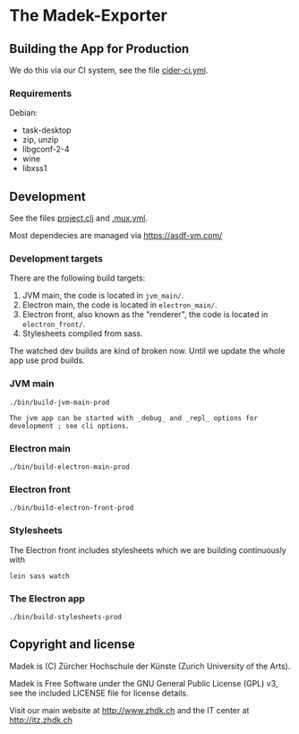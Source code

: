 # The Madek-Exporter


## Building the App for Production

We do this via our CI system, see the file [cider-ci.yml](cider-ci.yml).

### Requirements

Debian:

* task-desktop
* zip, unzip
* libgconf-2-4
* wine
* libxss1


## Development

See the files [project.clj](project.clj) and [.mux.yml](.mux.yml).

Most dependecies are managed via https://asdf-vm.com/



### Development targets

There are the following build targets:

1. JVM main, the code is located in `jvm_main/`.
2. Electron main, the code is located in `electron_main/`.
3. Electron front, also known as the "renderer", the code is located in `electron_front/`.
4. Stylesheets compiled from sass.


The watched dev builds are kind of broken now. Until we update the whole app use prod builds.

### JVM main

    ./bin/build-jvm-main-prod

    The jvm app can be started with _debug_ and _repl_ options for development ; see cli options.

### Electron main

    ./bin/build-electron-main-prod

### Electron front

    ./bin/build-electron-front-prod

### Stylesheets

The Electron front includes stylesheets which we are building continuously with

    lein sass watch

### The Electron app

    ./bin/build-stylesheets-prod



## Copyright and license

Madek is (C) Zürcher Hochschule der Künste (Zurich University of the Arts).

Madek is Free Software under the GNU General Public License (GPL) v3, see the included LICENSE file for license details.

Visit our main website at http://www.zhdk.ch and the IT center
at http://itz.zhdk.ch
